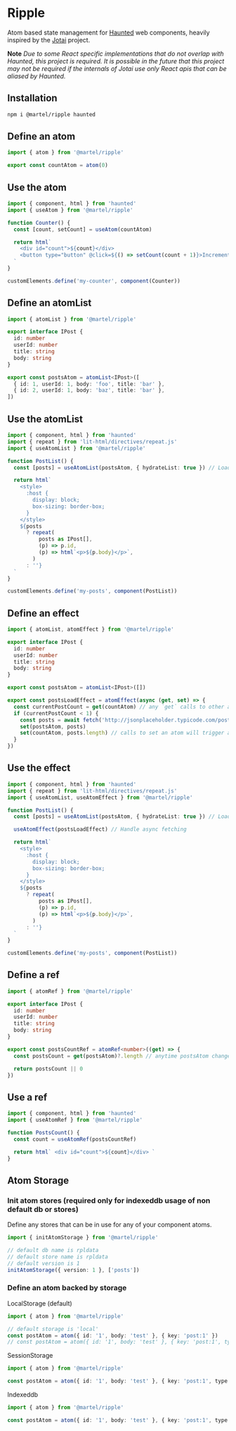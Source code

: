 # Ripple

Atom based state management for [Haunted](https://github.com/matthewp/haunted) web components, heavily inspired by the [Jotai](https://github.com/pmndrs/jotai) project.

**Note** _Due to some React specific implementations that do not overlap with Haunted, this project is required. It is possible in the future that this project may not be required if the internals of Jotai use only React apis that can be aliased by Haunted._

## Installation

```bash
npm i @martel/ripple haunted
```

## Define an atom

```ts
import { atom } from '@martel/ripple'

export const countAtom = atom(0)
```

## Use the atom

```ts
import { component, html } from 'haunted'
import { useAtom } from '@martel/ripple'

function Counter() {
  const [count, setCount] = useAtom(countAtom)

  return html`
    <div id="count">${count}</div>
    <button type="button" @click=${() => setCount(count + 1)}>Increment</button>
  `
}

customElements.define('my-counter', component(Counter))
```

## Define an atomList

```ts
import { atomList } from '@martel/ripple'

export interface IPost {
  id: number
  userId: number
  title: string
  body: string
}

export const postsAtom = atomList<IPost>([
  { id: 1, userId: 1, body: 'foo', title: 'bar' },
  { id: 2, userId: 1, body: 'baz', title: 'bar' },
])
```

## Use the atomList

```ts
import { component, html } from 'haunted'
import { repeat } from 'lit-html/directives/repeat.js'
import { useAtomList } from '@martel/ripple'

function PostList() {
  const [posts] = useAtomList(postsAtom, { hydrateList: true }) // Load list of IPost[], not string[]

  return html`
    <style>
      :host {
        display: block;
        box-sizing: border-box;
      }
    </style>
    ${posts
      ? repeat(
          posts as IPost[],
          (p) => p.id,
          (p) => html`<p>${p.body}</p>`,
        )
      : ''}
  `
}

customElements.define('my-posts', component(PostList))
```

## Define an effect

```ts
import { atomList, atomEffect } from '@martel/ripple'

export interface IPost {
  id: number
  userId: number
  title: string
  body: string
}

export const postsAtom = atomList<IPost>([])

export const postsLoadEffect = atomEffect(async (get, set) => {
  const currentPostCount = get(countAtom) // any `get` calls to other atoms will recompute this effect for any outside changes
  if (currentPostCount < 1) {
    const posts = await fetch('http://jsonplaceholder.typicode.com/posts').then((res) => (res.ok ? res.json() : []))
    set(postsAtom, posts)
    set(countAtom, posts.length) // calls to set an atom will trigger a recompute of any other subscribers outside of this immediate effect
  }
})
```

## Use the effect

```ts
import { component, html } from 'haunted'
import { repeat } from 'lit-html/directives/repeat.js'
import { useAtomList, useAtomEffect } from '@martel/ripple'

function PostList() {
  const [posts] = useAtomList(postsAtom, { hydrateList: true }) // Load list of IPost[], not string[]

  useAtomEffect(postsLoadEffect) // Handle async fetching

  return html`
    <style>
      :host {
        display: block;
        box-sizing: border-box;
      }
    </style>
    ${posts
      ? repeat(
          posts as IPost[],
          (p) => p.id,
          (p) => html`<p>${p.body}</p>`,
        )
      : ''}
  `
}

customElements.define('my-posts', component(PostList))
```

## Define a ref

```ts
import { atomRef } from '@martel/ripple'

export interface IPost {
  id: number
  userId: number
  title: string
  body: string
}

export const postsCountRef = atomRef<number>((get) => {
  const postsCount = get(postsAtom)?.length // anytime postsAtom changes, this ref will recompute

  return postsCount || 0
})
```

## Use a ref

```ts
import { component, html } from 'haunted'
import { useAtomRef } from '@martel/ripple'

function PostsCount() {
  const count = useAtomRef(postsCountRef)

  return html` <div id="count">${count}</div> `
}
```

## Atom Storage

### Init atom stores (required only for indexeddb usage of non default db or stores)

Define any stores that can be in use for any of your component atoms.

```ts
import { initAtomStorage } from '@martel/ripple'

// default db name is rpldata
// default store name is rpldata
// default version is 1
initAtomStorage({ version: 1 }, ['posts'])
```

### Define an atom backed by storage

LocalStorage (default)

```ts
import { atom } from '@martel/ripple'

// default storage is 'local'
const postAtom = atom({ id: '1', body: 'test' }, { key: 'post:1' })
// const postAtom = atom({ id: '1', body: 'test' }, { key: 'post:1', type: 'local' })
```

SessionStorage

```ts
import { atom } from '@martel/ripple'

const postAtom = atom({ id: '1', body: 'test' }, { key: 'post:1', type: 'session' })
```

Indexeddb

```ts
import { atom } from '@martel/ripple'

const postAtom = atom({ id: '1', body: 'test' }, { key: 'post:1', type: 'indexeddb', store: 'posts' })
```
